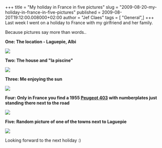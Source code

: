 +++
title = "My holiday in France in five pictures"
slug = "2009-08-20-my-holiday-in-france-in-five-pictures"
published = 2009-08-20T19:12:00.008000+02:00
author = "Jef Claes"
tags = [ "General",]
+++
Last week I went on a holiday to France with my girlfriend and her
family.  
  
Because pictures say more than words..  
  
<span style="font-weight:bold;">One: The location - Laguepie,
Albi</span>  
  
[![](../images/thumbnails/2009-08-20-my-holiday-in-france-in-five-pictures-france1.JPG)](../images/2009-08-20-my-holiday-in-france-in-five-pictures-france1.JPG)  
  
<span style="font-weight:bold;">Two: The house and "la piscine"</span>  
  
[![](../images/thumbnails/2009-08-20-my-holiday-in-france-in-five-pictures-huis.jpg)](../images/2009-08-20-my-holiday-in-france-in-five-pictures-huis.jpg)  
  
<span style="font-weight:bold;">Three: Me enjoying the sun</span>  
  
[![](../images/thumbnails/2009-08-20-my-holiday-in-france-in-five-pictures-Jef4.jpg)](../images/2009-08-20-my-holiday-in-france-in-five-pictures-Jef4.jpg)  
  
<span style="font-weight:bold;">Four: Only in France you find a 1955
[Peugeot 403](http://en.wikipedia.org/wiki/Peugeot_403) with
numberplates just standing there next to the road</span>  
  
[![](../images/thumbnails/2009-08-20-my-holiday-in-france-in-five-pictures-auto1.jpg)](../images/2009-08-20-my-holiday-in-france-in-five-pictures-auto1.jpg)  
  
<span style="font-weight:bold;">Five: Random picture of one of the towns
next to Laguepie</span>  
  
[![](../images/thumbnails/2009-08-20-my-holiday-in-france-in-five-pictures-Monesti%C3%A9s.jpg)](../images/2009-08-20-my-holiday-in-france-in-five-pictures-Monesti%C3%A9s.jpg)  
  
Looking forward to the next holiday :)
